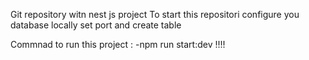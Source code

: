 Git repository witn nest js project 
To start this repositori configure you database locally set port and create table 

Commnad to run this project :
 -npm run start:dev !!!! 